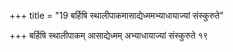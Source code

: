 +++
title = "19 बर्हिषि स्थालीपाकमासाद्येध्ममभ्याधायाज्यां संस्कुरुते"

+++
बर्हिषि स्थालीपाकम् आसाद्येध्मम् अभ्याधायाज्यां संस्कुरुते १९